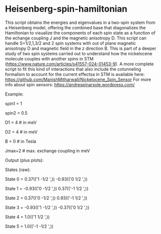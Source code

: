 # Heisenberg-spin-hamiltonian 
This script obtains the energies and eigenvalues in a two-spin system from a Heisenberg model, offering the combined base that diagonalizes the Hamiltonian to visualize the components of each spin state as a function of the echange coupling J and the magnetic anisotropy D. This script can handle S=1/2,1,3/2 and 2 spin systems with out of plane magnetic anisotropy D and magnetic field in the z direction B. 
This is part of a deeper study of two spin systems carried out to understand how the nickelocene molecule couples with another spins in STM (https://www.nature.com/articles/s41557-024-01453-9). A more complete script to fit this kind of interactions that also include the cotunneling formalism to account for the current effectsa in STM is available here: https://github.com/ManishMitharwall/Nickelocene_Spin_Sensor
For more info about spin sensors: https://andrespinarsole.wordpress.com/

Example: 

spin1 = 1

spin2 = 0.5

D1 = 4   # in meV

D2 = 4   # in meV

B = 0    # in Tesla

Jmax=2  # max. exchange coupling in meV

Output (plus plots):

States (raw):

State 0 = 0.37(('1 -1/2 ',)) -0.93(('0 1/2 ',))

State 1 = -0.93(('0 -1/2 ',)) 0.37(('-1 1/2 ',))

State 2 = 0.37(('0 -1/2 ',)) 0.93(('-1 1/2 ',))

State 3 = -0.93(('1 -1/2 ',)) -0.37(('0 1/2 ',))

State 4 = 1.0(('1 1/2 ',))

State 5 = 1.0(('-1 -1/2 ',))
